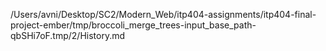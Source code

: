 /Users/avni/Desktop/SC2/Modern_Web/itp404-assignments/itp404-final-project-ember/tmp/broccoli_merge_trees-input_base_path-qbSHi7oF.tmp/2/History.md